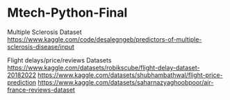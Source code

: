 # Mtech-Python-Final

Multiple Sclerosis Dataset
https://www.kaggle.com/code/desalegngeb/predictors-of-multiple-sclerosis-disease/input


Flight delays/price/reviews Datasets
https://www.kaggle.com/datasets/robikscube/flight-delay-dataset-20182022
https://www.kaggle.com/datasets/shubhambathwal/flight-price-prediction
https://www.kaggle.com/datasets/saharnazyaghoobpoor/air-france-reviews-dataset
